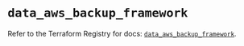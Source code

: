 # `data_aws_backup_framework`

Refer to the Terraform Registry for docs: [`data_aws_backup_framework`](https://registry.terraform.io/providers/hashicorp/aws/6.11.0/docs/data-sources/backup_framework).
